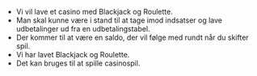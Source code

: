 - Vi vil lave et casino med Blackjack og Roulette.
- Man skal kunne være i stand til at tage imod indsatser og lave udbetalinger ud fra en udbetalingstabel.
- Der kommer til at være en saldo, der vil følge med rundt når du skifter spil.
- Vi har lavet Blackjack og Roulette.
- Det kan bruges til at spille casinospil.
